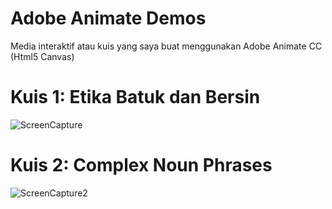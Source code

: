 # Adobe Animate Demos
Media interaktif atau kuis yang saya buat menggunakan Adobe Animate CC (Html5 Canvas)

# Kuis 1: Etika Batuk dan Bersin
![ScreenCapture](https://user-images.githubusercontent.com/55121946/211489906-a2313262-b00b-4ef2-8436-4e7823268066.PNG)

# Kuis 2: Complex Noun Phrases
![ScreenCapture2](https://user-images.githubusercontent.com/55121946/211490975-1c68025f-11bb-4650-8f8e-edd558d3f630.PNG)
